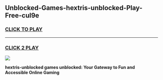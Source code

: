 
## Unblocked-Games-hextris-unblocked-Play-Free-cul9e
<h3>
<a href="https://premium76.site?title=hextris-unblocked&ref=12A">CLICK TO PLAY</a></h3>
<hr>

<h3>
<a href="https://premium76.site?title=hextris-unblocked&ref=12A">CLICK 2 PLAY</a>
  
</h3>

<a href="https://premium76.site?title=hextris-unblocked&ref=12A"><img src="https://clearcache.store/games.png"></a>


**hextris-unblocked games unblocked: Your Gateway to Fun and Accessible Online Gaming**
